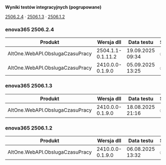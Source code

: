 **Wyniki testów integracyjnych (pogrupowane)**

[2506.2.4](#enova365-250624) · [2506.1.3](#enova365-250613) · [2506.1.2](#enova365-250612)

### enova365 2506.2.4

| Produkt                         | Wersja dll        | Data testu       | Status |
|---------------------------------|-------------------|------------------|--------|
| AltOne.WebAPI.ObslugaCzasuPracy | 2504.1.1-0.1.11.2 | 19.09.2025 09:34 | ✅      |
| AltOne.WebAPI.ObslugaCzasuPracy | 2410.0.0-0.1.9.0  | 05.09.2025 13:25 | ✅      |

### enova365 2506.1.3

| Produkt                         | Wersja dll       | Data testu       | Status |
|---------------------------------|------------------|------------------|--------|
| AltOne.WebAPI.ObslugaCzasuPracy | 2410.0.0-0.1.9.0 | 18.08.2025 21:16 | ✅      |

### enova365 2506.1.2

| Produkt                         | Wersja dll       | Data testu       | Status |
|---------------------------------|------------------|------------------|--------|
| AltOne.WebAPI.ObslugaCzasuPracy | 2410.0.0-0.1.9.0 | 06.08.2025 13:32 | ✅      |

